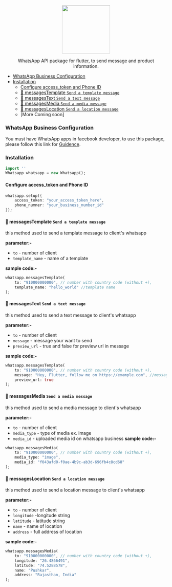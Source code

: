 <center><img width="150" src="https://upload.wikimedia.org/wikipedia/commons/thumb/6/6b/WhatsApp.svg/2044px-WhatsApp.svg.png"/>
<p>
WhatsApp API package for flutter, to send message and product information.
</p>
</center>


- [WhatsApp Business Configuration](#whatsapp-business-configuration)
- [Installation](#installation)
  * [Configure access_token and Phone ID](#configure-access-token-and-phone-id)
  * [💬 messagesTemplate `Send a template message`](#---messagestemplate--send-a-template-message-)
  * [💬 messagesText `Send a text message`](#---messagestext--send-a-text-message-)
  * [💬 messagesMedia `Send a media message`](#---messagesmedia--send-a-media-message-)
  * [💬 messagesLocation `Send a location message`](#---messageslocation--send-a-location-message-)
  * [More Coming soon]

### WhatsApp Business Configuration
You must have WhatsApp apps in facebook developer, to use this package, please follow this link for [Guidence](https://developers.facebook.com/).
### Installation
```dart 
import ''
Whatsapp whatsapp = new Whatsapp();
```
#### Configure access_token and Phone ID
```dart
whatsapp.setup({
	access_token: "your_access_token_here",
	phone_numner: "your_business_number_id"
});
```

#### 💬 messagesTemplate `Send a template message`
this method used to send a template message to client's whatsapp

**parameter:-**
* `to` - number of client 
* `template_name` - name of a template

**sample code:-**
```dart
whatsapp.messagesTemplate(
	to: "910000000000", // number with country code (without +),
	template_name: "hello_world" //template name
);
```

#### 💬 messagesText `Send a text message`
this method used to send a text message to client's whatsapp

**parameter:-**
* `to` - number of client 
* `message` - message your want to send
* `preview_url` - true and false for preview url in message

**sample code:-**
```dart
whatsapp.messagesTemplate(
	to: "910000000000", // number with country code (without +),
	message: "Hey, Flutter, follow me on https://example.com", //message
	preview_url: true
);
```
#### 💬 messagesMedia `Send a media message`
this method used to send a media message to client's whatsapp

**parameter:-**
* `to` - number of client 
* `media_type` - type of media ex. image
* `media_id` - uploaded media id on whatsapp business
**sample code:-**
```dart
whatsapp.messagesMedia(
	to: "910000000000", // number with country code (without +),
	media_type: "image",
	media_id: "f043afd0-f0ae-4b9c-ab3d-696fb4c8cd68"
);
```

#### 💬 messagesLocation `Send a location message`
this method used to send a location message to client's whatsapp

**parameter:-**
* `to` - number of client 
* `longitude` -longitude string
* `latitude` - latitude string
* `name` - name of location
* `address` - full address of location

**sample code:-**
```dart
whatsapp.messagesMedia(
	to: "910000000000", // number with country code (without +),
	longitude: "26.4866491",
	latitude: "74.5288578",
	name: "Pushkar",
	address: "Rajasthan, India"
);
```